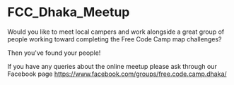 # FCC_Dhaka_Meetup
Would you like to meet local campers and work alongside a great group of people working toward completing the Free Code Camp map challenges?

Then you've found your people!

If you have any queries about the online meetup please ask through our Facebook page
https://www.facebook.com/groups/free.code.camp.dhaka/
